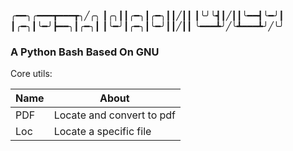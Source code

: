 
╭━━╮╭━━━┳━━━┳╮╱╭╮
┃╭╮┃┃╭━╮┃╭━╮┃┃╱┃┃
┃╰╯╰┫┃╱┃┃╰━━┫╰━╯┃
┃╭━╮┃╰━╯┣━━╮┃╭━╮┃
┃╰━╯┃╭━╮┃╰━╯┃┃╱┃┃
╰━━━┻╯╱╰┻━━━┻╯╱╰╯

### A Python Bash Based On GNU

Core utils:

| Name  | About |
| ------------- | ------------- |
| PDF  |  Locate and convert to pdf  |
| Loc | Locate a specific file  |
